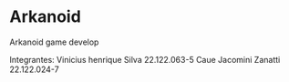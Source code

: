 # Arkanoid
Arkanoid game develop

Integrantes: 
Vinicius henrique Silva 22.122.063-5
Caue Jacomini Zanatti 22.122.024-7
